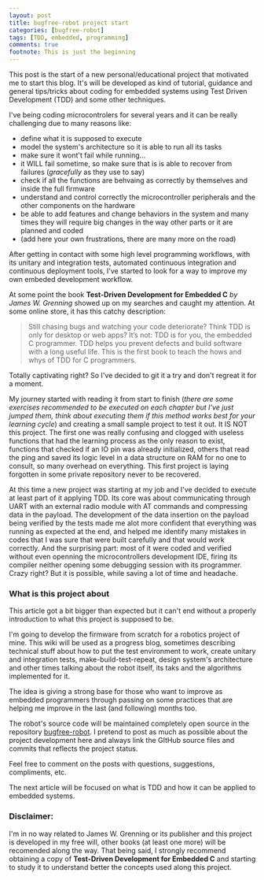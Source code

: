```yaml
---
layout: post
title: bugfree-robot project start
categories: [bugfree-robot]
tags: [TDD, embedded, programming]
comments: true
footnote: This is just the beginning
---
```

This post is the start of a new personal/educational project that motivated me to start this blog. It's will be developed as kind of tutorial, guidance and general tips/tricks about coding for embedded systems using Test Driven Development (TDD) and some other techniques. 

I've being coding microcontrolers for several years and it can be really challenging due to many reasons like:
- define what it is supposed to execute
- model the system's architecture so it is able to run all its tasks
- make sure it wont't fail while running... 
- it WILL fail sometime, so make sure that is is able to recover from failures (_gracefully_ as they use to say)
- check if all the functions are behvaing as correctly by themselves and inside the full firmware
- understand and control correctly the microcontroller peripherals and the other components on the hardware
- be able to add features and change behaviors in the system and many times they will require big changes in the way other parts or it are planned and coded
- (add here your own frustrations, there are many more on the road)

<!--more-->

After getting in contact with some high level programming workflows, with its unitary and integration tests, automated continuous integration and continuous deployment tools, I've started to look for a way to improve my own embeded development workflow. 

At some point the book **Test-Driven Development for Embedded C** _by James W. Grenning_ showed up on my searches and caught my attention. At some online store, it has this catchy description:

> Still chasing bugs and watching your code deteriorate? Think TDD is only for desktop or web apps? It’s not: TDD is for you, the embedded C programmer. TDD helps you prevent defects and build software with a long useful life. This is the first book to teach the hows and whys of TDD for C programmers.

Totally captivating right? So I've decided to git it a try and don't regreat it for a moment. 

My journey started with reading it from start to finish (_there are some exercises recommended to be executed on each chapter but I've just jumped them, think about executing them if this method works best for your learning cycle_) and creating a small sample project to test it out. It IS NOT this project. The first one was really confusing and clogged with useless functions that had the learning process as the only reason to exist, functions that checked if an IO pin was already initialized, others that read the ping and saved its logic level in a data structure on RAM for no one to consult, so many overhead on everything. This first project is laying forgotten in some private repository never to be recovered. 

At this time a new project was starting at my job and I've decided to execute at least part of it applying TDD. Its core was about communicating through UART with an external radio module with AT commands and compressing data in the payload. The development of the data insertion on the payload being verified by the tests made me alot more confident that everything was running as expected at the end, and helped me identify many mistakes in codes that I was sure that were built carefully and that would work correctly. And the surprising part: most of it were coded and verified without even openning the microcontrollers development IDE, firing its compiler neither opening some debugging session with its programmer. Crazy right? But it is possible, while saving a lot of time and headache. 

### What is this project about
This article got a bit bigger than expected but it can't end without a properly introduction to what this project is supposed to be. 

I'm going to develop the firmware from scratch for a robotics project of mine. This wiki will be used as a progress blog, sometimes describing technical stuff about how to put the test environment to work, create unitary and integration tests, make-build-test-repeat, design system's architecture and other times talking about the robot itself, its taks and the algorithms implemented for it. 

The idea is giving a strong base for those who want to improve as embedded programmers through passing on some practices that are helping me improve in the last (and following) months too. 


The robot's source code will be maintained completely open source in the repository [bugfree-robot](https://github.com/matheusmbar/bugfree_robot). I pretend to post as much as possible about the project development here and always link the GItHub source files and commits that reflects the project status. 

Feel free to comment on the posts with questions, suggestions, compliments, etc.  

The next article will be focused on what is TDD and how it can be applied to embedded systems. 

### Disclaimer: 
I'm in no way related to James W. Grenning or its publisher and this project is developed in my free will, other books (at least one more) will be recomended along the way. That being said, I strongly recommend obtaining a copy of **Test-Driven Development for Embedded C** and starting to study it to understand better the concepts used along this project. 
